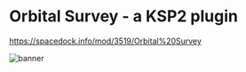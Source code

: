 # Orbital Survey - a KSP2 plugin
https://spacedock.info/mod/3519/Orbital%20Survey

![banner](https://i.imgur.com/T17vYZ8.png)
